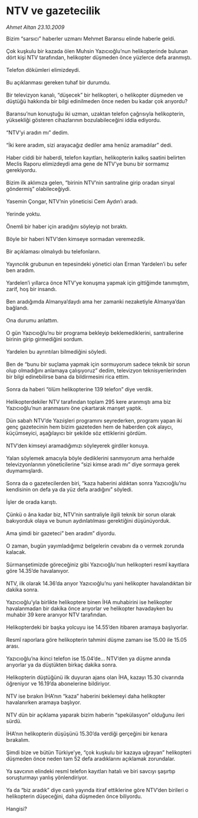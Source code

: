 # NTV ve gazetecilik

*Ahmet Altan 23.10.2009*

<div class="taraf_structure_2col_1zq">
<div class="margen_n">



 <p>Bizim “sarsıcı” haberler uzmanı Mehmet Baransu elinde haberle geldi. <br/><br/>Çok kuşkulu bir kazada ölen Muhsin Yazıcıoğlu’nun helikopterinde bulunan dört kişi NTV tarafından, helikopter düşmeden önce yüzlerce defa aranmıştı. <br/><br/>Telefon dökümleri elimizdeydi. <br/><br/>Bu açıklanması gereken tuhaf bir durumdu. <br/><br/>Bir televizyon kanalı, “düşecek” bir helikopteri, o helikopter düşmeden ve düştüğü hakkında bir bilgi edinilmeden önce neden bu kadar çok arıyordu? <br/><br/>Baransu’nun konuştuğu iki uzman, uzaktan telefon çağrısıyla helikopterin, yüksekliği gösteren cihazlarının bozulabileceğini iddia ediyordu. <br/><br/>“NTV’yi aradın mı” dedim. <br/><br/>“İki kere aradım, sizi arayacağız dediler ama henüz aramadılar” dedi. <br/><br/>Haber ciddi bir haberdi, telefon kayıtları, helikopterin kalkış saatini belirten Meclis Raporu elimizdeydi ama gene de NTV’ye bunu bir sormamız gerekiyordu. <br/><br/>Bizim ilk aklımıza gelen, “birinin NTV’nin santraline girip oradan sinyal göndermiş” olabileceğiydi. <br/><br/>Yasemin Çongar, NTV’nin yöneticisi Cem Aydın’ı aradı. <br/><br/>Yerinde yoktu. <br/><br/>Önemli bir haber için aradığını söyleyip not bıraktı. <br/><br/>Böyle bir haberi NTV’den kimseye sormadan veremezdik. <br/><br/>Bir açıklaması olmalıydı bu telefonların. <br/><br/>Yayıncılık grubunun en tepesindeki yönetici olan Erman Yardelen’i bu sefer ben aradım. <br/><br/>Yardelen’i yıllarca önce NTV’ye konuşma yapmak için gittiğimde tanımıştım, zarif, hoş bir insandı. <br/><br/>Ben aradığımda Almanya’daydı ama her zamanki nezaketiyle Almanya’dan bağlandı. <br/><br/>Ona durumu anlattım. <br/><br/>O gün Yazıcıoğlu’nu bir programa bekleyip beklemediklerini, santrallerine birinin girip girmediğini sordum. <br/><br/>Yardelen bu ayrıntıları bilmediğini söyledi. <br/><br/>Ben de “bunu bir suçlama yapmak için sormuyorum sadece teknik bir sorun olup olmadığını anlamaya çalışıyoruz” dedim, televizyon teknisyenlerinden bir bilgi edinebilirse bana da bildirmesini rica ettim. <br/><br/>Sonra da haberi “ölüm helikopterine 139 telefon” diye verdik. <br/><br/>Helikopterdekiler NTV tarafından toplam 295 kere aranmıştı ama biz Yazıcıoğlu’nun aranmasını öne çıkartarak manşet yaptık. <br/><br/>Dün sabah NTV’de Yazıişleri programını seyrederken, programı yapan iki genç gazetecinin hem bizim gazeteden hem de haberden çok alaycı, küçümseyici, aşağılayıcı bir şekilde söz ettiklerini gördüm. <br/><br/>NTV’den kimseyi aramadığımızı söyleyerek girdiler konuya. <br/><br/>Yalan söylemek amacıyla böyle dediklerini sanmıyorum ama herhalde televizyonlarının yöneticilerine “sizi kimse aradı mı” diye sormaya gerek duymamışlardı. <br/><br/>Sonra da o gazetecilerden biri, “kaza haberini aldıktan sonra Yazıcıoğlu’nu kendisinin on defa ya da yüz defa aradığını” söyledi. <br/><br/>İşler de orada karıştı. <br/><br/>Çünkü o âna kadar biz, NTV’nin santraliyle ilgili teknik bir sorun olarak bakıyorduk olaya ve bunun aydınlatılması gerektiğini düşünüyorduk. <br/><br/>Ama şimdi bir gazeteci” ben aradım” diyordu. <br/><br/>O zaman, bugün yayımladığımız belgelerin cevabını da o vermek zorunda kalacak. <br/><br/>Sürmanşetimizde göreceğiniz gibi Yazıcıoğlu’nun helikopteri resmî kayıtlara göre 14.35’de havalanıyor. <br/><br/>NTV, ilk olarak 14.36’da arıyor Yazıcıoğlu’nu yani helikopter havalandıktan bir dakika sonra. <br/><br/>Yazıcıoğlu’yla birlikte helikoptere binen İHA muhabirini ise helikopter havalanmadan bir dakika önce arıyorlar ve helikopter havadayken bu muhabir 39 kere aranıyor NTV tarafından. <br/><br/>Helikopterdeki bir başka yolcuyu ise 14.55’den itibaren aramaya başlıyorlar. <br/><br/>Resmî raporlara göre helikopterin tahmini düşme zamanı ise 15.00 ile 15.05 arası. <br/><br/>Yazıcıoğlu’na ikinci telefon ise 15.04’de... NTV’den ya düşme anında arıyorlar ya da düştükten birkaç dakika sonra. <br/><br/>Helikopterin düştüğünü ilk duyuran ajans olan İHA, kazayı 15.30 civarında öğreniyor ve 16.19’da abonelerine bildiriyor. <br/><br/>NTV ise bırakın İHA’nın “kaza” haberini beklemeyi daha helikopter havalanırken aramaya başlıyor. <br/><br/>NTV dün bir açıklama yaparak bizim haberin “spekülasyon” olduğunu ileri sürdü. <br/><br/>İHA’nın helikopterin düşüşünü 15.30’da verdiği gerçeğini bir kenara bırakalım. <br/><br/>Şimdi bize ve bütün Türkiye’ye, “çok kuşkulu bir kazaya uğrayan” helikopteri düşmeden önce neden tam 52 defa aradıklarını açıklamak zorundalar. <br/><br/>Ya savcının elindeki resmî telefon kayıtları hatalı ve biri savcıyı şaşırtıp soruşturmayı yanlış yönlendiriyor. <br/><br/>Ya da “biz aradık” diye canlı yayında itiraf ettiklerine göre NTV’den birileri o helikopterin düşeceğini, daha düşmeden önce biliyordu. <br/><br/>Hangisi?</p>
<br/>
<br/>
<br/>



<br/>


<div id="taraf_not">
</div>

</div>


</div>
